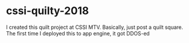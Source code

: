 # cssi-quilty-2018
I created this quilt project at CSSI MTV. Basically, just post a quilt square. The first time I deployed this to app engine, it got DDOS-ed
